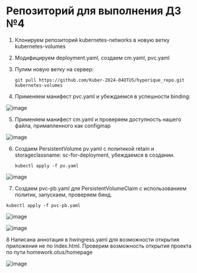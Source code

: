 # Репозиторий для выполнения ДЗ №4
1. Клонируем репозиторий kubernetes-networks в новую ветку kubernetes-volumes

2. Модифицируем deployment.yaml, создаем cm.yaml, pvc.yaml

   
3. Пулим новую ветку на сервер:

   `git pull https://github.com/Kuber-2024-04OTUS/hyperique_repo.git kubernetes-volumes`


4. Применяем манифест pvc.yaml и убеждаемся в успешности binding:

![image](https://github.com/Kuber-2024-04OTUS/hyperique_repo/assets/90676858/d96a9a88-08af-46c1-9891-8fcedfa54dbb)


5. Применяем манифест cm.yaml и проверяем доступность нашего файла, примапленного как configmap
 
  
![image](https://github.com/Kuber-2024-04OTUS/hyperique_repo/assets/90676858/43384947-7d16-4c09-9f06-1bdbe413d849)


   
6. Создаем PersistentVolume pv.yaml c политикой retain и storageclassname: sc-for-deployment, убеждаемся в создании.


   `kubectl apply -f pv.yaml`

   
![image](https://github.com/Kuber-2024-04OTUS/hyperique_repo/assets/90676858/10635209-70fa-4781-a2ef-25baaf9f9825)

   

7. Создаем pvc-pb.yaml для PersistentVolumeClaim с использованием политик, запускаем, проверяем бинд.

 `kubectl apply -f pvc-pb.yaml`

 ![image](https://github.com/Kuber-2024-04OTUS/hyperique_repo/assets/90676858/05277e8d-0c10-4bbc-89fa-7ca8075f5693)

 ![image](https://github.com/Kuber-2024-04OTUS/hyperique_repo/assets/90676858/db965551-4b47-4b0a-85e8-8980b4d1e3e2)




8 Написана аннотация в hwingress.yaml для возможности открытия приложения не по index.html. Проверим возможность открытия проекта по пути homework.otus/homepage
    
 ![image](https://github.com/Kuber-2024-04OTUS/hyperique_repo/assets/90676858/4fb282f4-ca30-4c6a-b0f3-10413a3ba017)

    
